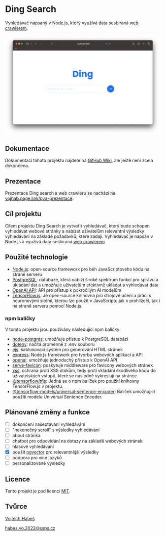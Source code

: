 # Ding Search

Vyhledávač napsaný v Node.js, který využívá data sesbíraná [web crawlerem](https://github.com/vojhab/web-crawler).

![Ding search screenshot](./ding-search-safari.png)

## Dokumentace

Dokumentaci tohoto projektu najdete na [GitHub Wiki](https://github.com/vojhab/ding-search/wiki), ale ještě není zcela dokončena.

## Prezentace

Prezentace Ding search a web crawleru se nachází na [vojhab.page.link/pva-prezentace](https://vojhab.page.link/pva-prezentace).

## Cíl projektu

Cílem projektu Ding Search je vytvořit vyhledávač, který bude schopen vyhledávat webové stránky a nabízet uživatelům relevantní výsledky vyhledávání na základě požadavků, které zadají. Vyhledávač je napsán v Node.js a využívá data sesbíraná [web crawlerem](https://github.com/vojhab/web-crawler).

## Použité technologie

- [Node.js](https://nodejs.org): open-source framework pro běh JavaScriptového kódu na straně serveru
- [PostgreSQL](https://www.postgresql.org): databáze, která nabízí široké spektrum funkcí pro správu a ukládání dat a umožňuje uživatelům efektivně ukládat a vyhledávat data
- [OpenAI API](https://openai.com/blog/openai-api): API pro přístup k pokročilým AI modelům
- [TensorFlow.js](https://www.tensorflow.org/js): Je open-source knihovna pro strojové učení a práci s neuronovými sítěmi, kterou lze použít v JavaScriptu jak v prohlížeči, tak i na straně serveru pomocí Node.js.

### npm balíčky

V tomto projektu jsou používány následující npm balíčky:

- [node-postgres](https://www.npmjs.com/package/pg): umožňuje přístup k PostgreSQL databázi
- [dotenv](https://www.npmjs.com/package/dotenv): načítá proměnné z .env souboru
- [ejs](https://www.npmjs.com/package/ejs): šablonovací systém pro generování HTML stránek
- [express](https://www.npmjs.com/package/express): Node.js framework pro tvorbu webových aplikací a API
- [openai](https://www.npmjs.com/package/openai): umožňuje jednoduchý přístup k OpenAI API
- [serve-favicon](https://www.npmjs.com/package/serve-favicon): poskytuje middleware pro favicony webových stránek
- [xss](https://www.npmjs.com/package/xss): ochrana proti XSS útokům, tedy proti vkládání škodlivého kódu do uživatelských vstupů, které se následně vykreslují na stránce
- [@tensorflow/tfjs](https://www.npmjs.com/package/@tensorflow/tfjs): Jedná se o npm balíček pro použití knihovny TensorFlow.js v projektu.
- [@tensorflow-models/universal-sentence-encoder](https://www.npmjs.com/package/@tensorflow-models/universal-sentence-encoder): Balíček umožňující použití modelu Universal Sentence Encoder.

## Plánované změny a funkce

- [ ] dokončení našeptávání vyhledávání
- [ ] "nekonečný scroll" s výsledky vyhledávání
- [ ] about stránka
- [ ] chatbot pro odpovídání na dotazy na základě webových stránek
- [ ] hlasové vyhledávání
- [x] použít [pgvector](https://github.com/pgvector/pgvector) pro relevantnější výsledky
- [ ] podpora pro více jazyků
- [ ] personalizované výsledky

## Licence

Tento projekt je pod licencí [MIT](LICENSE).

## Tvůrce

[Vojtěch Habeš](https://www.github.com/vojhab)

habes.vo.2022@ssps.cz
